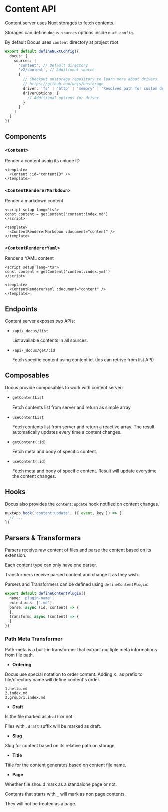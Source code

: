 # Content API

Content server uses Nuxt storages to fetch contents.

Storages can define `docus.sources` options inside `nuxt.config`.

By default Docus uses `content` directory at project root.

```ts
export default defineNuxtConfig({
  docus: {
    sources: [
      'content', // Default directory
      'v2/content', // Additional source
      {
        // Checkout unstorage repository to learn more about drivers.
        // https://github.com/unjs/unstorage
        driver: 'fs' | 'http' | 'memory' | 'Resolved path for custom driver',
        driverOptions: {
          // Additional options for driver
        }
      }
    ]
  }
})
```

## Components

### `<Content>`

Render a content usnig its uniuqe ID

```vue
<template>
  <Content :id="contentID" />
</template>
```

### `<ContentRendererMarkdown>`

Render a markdown content

```Vue
<script setup lang="ts">
const content = getContent('content:index.md')
</script>

<template>
  <ContentRendererMarkdown :document="content" />
</template>
```


### `<ContentRendererYaml>`

Render a YAML content

```Vue
<script setup lang="ts">
const content = getContent('content:index.yml')
</script>

<template>
  <ContentRendererYaml :document="content" />
</template>
```

## Endpoints

Content server exposes two APIs:

- `/api/_docus/list`
  
  List available contents in all sources.

- `/api/_docus/get/:id`

  Fetch specific content using content id. (Ids can retrive from list API)

## Composables

Docus provide composables to work with content server:

- `getContentList`
  
  Fetch contents list from server and return as simple array.
  
- `useContentList`
  
  Fetch contents list from server and return a reactive array. The result automatically updates every time a content changes.
  
- `getContent(:id)`
  
  Fetch meta and body of specific content.
  
- `useContent(:id)`
  
  Fetch meta and body of specific content. Result will update everytime the content changes.

## Hooks

Docus also provides the `content:update` hook notified on content changes.
  
```ts
nuxtApp.hook('content:update', ({ event, key }) => {
  // ...
})
```

## Parsers & Transformers

Parsers receive raw content of files and parse the content based on its extension.

Each content type can only have one parser.

Transformers receive parsed content and change it as they wish.

Parsers and Transformers can be defined using `defineContentPlugin`:

```ts
export default defineContentPlugin({
  name: 'plugin-name',
  extentions: ['.md'],
  parse: async (id, content) => {
  },
  transform: async (content) => {
  }
})
```

### Path Meta Transformer

Path-meta is a built-in transformer that extract multiple meta informations from file path.

- **Ordering**

Docus use special notation to order content. Adding `X.` as prefix to file/directory name will define content's order.

```any
1.hello.md
2.index.md
3.group/1.index.md
```

- **Draft**

Is the file marked as `draft` or not.

Files with `.draft` suffix will be marked as draft.

- **Slug**

Slug for content based on its relative path on storage.

- **Title**

Title for the content generates based on content file name.

- **Page**

Whether file should mark as a standalone page or not.

Contents that starts with `_` will mark as non page contents.

They will not be treated as a page.

